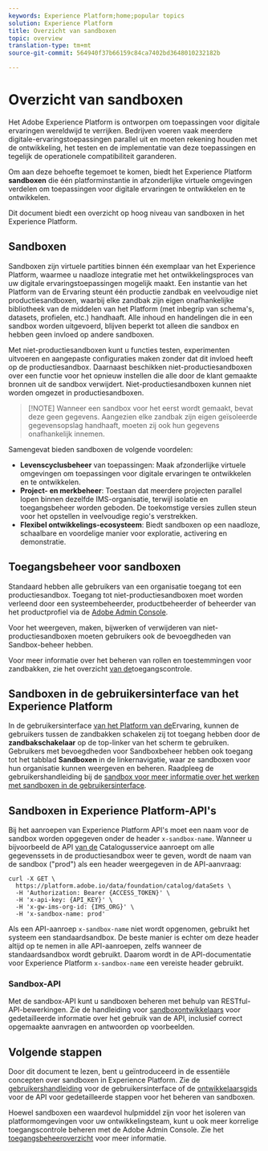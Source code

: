```yaml
---
keywords: Experience Platform;home;popular topics
solution: Experience Platform
title: Overzicht van sandboxen
topic: overview
translation-type: tm+mt
source-git-commit: 564940f37b66159c84ca7402bd3648010232182b

---
```



# Overzicht van sandboxen

Het Adobe Experience Platform is ontworpen om toepassingen voor digitale ervaringen wereldwijd te verrijken. Bedrijven voeren vaak meerdere digitale-ervaringstoepassingen parallel uit en moeten rekening houden met de ontwikkeling, het testen en de implementatie van deze toepassingen en tegelijk de operationele compatibiliteit garanderen.

Om aan deze behoefte tegemoet te komen, biedt het Experience Platform **sandboxen** die één platforminstantie in afzonderlijke virtuele omgevingen verdelen om toepassingen voor digitale ervaringen te ontwikkelen en te ontwikkelen.

Dit document biedt een overzicht op hoog niveau van sandboxen in het Experience Platform.

## Sandboxen

Sandboxen zijn virtuele partities binnen één exemplaar van het Experience Platform, waarmee u naadloze integratie met het ontwikkelingsproces van uw digitale ervaringstoepassingen mogelijk maakt. Een instantie van het Platform van de Ervaring steunt één productie zandbak en veelvoudige niet productiesandboxen, waarbij elke zandbak zijn eigen onafhankelijke bibliotheek van de middelen van het Platform (met inbegrip van schema&#39;s, datasets, profielen, etc.) handhaaft.  Alle inhoud en handelingen die in een sandbox worden uitgevoerd, blijven beperkt tot alleen die sandbox en hebben geen invloed op andere sandboxen.

Met niet-productiesandboxen kunt u functies testen, experimenten uitvoeren en aangepaste configuraties maken zonder dat dit invloed heeft op de productiesandbox. Daarnaast beschikken niet-productiesandboxen over een functie voor het opnieuw instellen die alle door de klant gemaakte bronnen uit de sandbox verwijdert. Niet-productiesandboxen kunnen niet worden omgezet in productiesandboxen.

>[!NOTE] Wanneer een sandbox voor het eerst wordt gemaakt, bevat deze geen gegevens. Aangezien elke zandbak zijn eigen geïsoleerde gegevensopslag handhaaft, moeten zij ook hun gegevens onafhankelijk innemen.

Samengevat bieden sandboxen de volgende voordelen:

* **Levenscyclusbeheer** van toepassingen: Maak afzonderlijke virtuele omgevingen om toepassingen voor digitale ervaringen te ontwikkelen en te ontwikkelen.
* **Project- en merkbeheer**: Toestaan dat meerdere projecten parallel lopen binnen dezelfde IMS-organisatie, terwijl isolatie en toegangsbeheer worden geboden. De toekomstige versies zullen steun voor het opstellen in veelvoudige regio&#39;s verstrekken.
* **Flexibel ontwikkelings-ecosysteem**: Biedt sandboxen op een naadloze, schaalbare en voordelige manier voor exploratie, activering en demonstratie.

## Toegangsbeheer voor sandboxen

Standaard hebben alle gebruikers van een organisatie toegang tot een productiesandbox. Toegang tot niet-productiesandboxen moet worden verleend door een systeembeheerder, productbeheerder of beheerder van het productprofiel via de [Adobe Admin Console](https://adminconsole.adobe.com).

Voor het weergeven, maken, bijwerken of verwijderen van niet-productiesandboxen moeten gebruikers ook de bevoegdheden van Sandbox-beheer hebben.

Voor meer informatie over het beheren van rollen en toestemmingen voor zandbakken, zie het overzicht [van de](../access-control/home.md)toegangscontrole.

## Sandboxen in de gebruikersinterface van het Experience Platform

In de gebruikersinterface [van het Platform van de](https://platform.adobe.com)Ervaring, kunnen de gebruikers tussen de zandbakken schakelen zij tot toegang hebben door de **zandbakschakelaar** op de top-linker van het scherm te gebruiken.  Gebruikers met bevoegdheden voor Sandboxbeheer hebben ook toegang tot het tabblad **Sandboxen** in de linkernavigatie, waar ze sandboxen voor hun organisatie kunnen weergeven en beheren. Raadpleeg de gebruikershandleiding bij de [sandbox voor meer informatie over het werken met sandboxen in de gebruikersinterface](ui/overview.md).

## Sandboxen in Experience Platform-API&#39;s

Bij het aanroepen van Experience Platform API&#39;s moet een naam voor de sandbox worden opgegeven onder de header `x-sandbox-name`. Wanneer u bijvoorbeeld de API [van de](https://www.adobe.io/apis/experienceplatform/home/api-reference.html#!acpdr/swagger-specs/catalog.yaml) Catalogusservice aanroept om alle gegevenssets in de productiesandbox weer te geven, wordt de naam van de sandbox (&quot;prod&quot;) als een header weergegeven in de API-aanvraag:

```shell
curl -X GET \
  https://platform.adobe.io/data/foundation/catalog/dataSets \
  -H 'Authorization: Bearer {ACCESS_TOKEN}' \
  -H 'x-api-key: {API_KEY}' \
  -H 'x-gw-ims-org-id: {IMS_ORG}' \
  -H 'x-sandbox-name: prod'
```

Als een API-aanroep `x-sandbox-name` niet wordt opgenomen, gebruikt het systeem een standaardsandbox. De beste manier is echter om deze header altijd op te nemen in alle API-aanroepen, zelfs wanneer de standaardsandbox wordt gebruikt. Daarom wordt in de API-documentatie voor Experience Platform `x-sandbox-name` een vereiste header gebruikt.

### Sandbox-API

Met de sandbox-API kunt u sandboxen beheren met behulp van RESTful-API-bewerkingen. Zie de handleiding voor [sandboxontwikkelaars](api/getting-started.md) voor gedetailleerde informatie over het gebruik van de API, inclusief correct opgemaakte aanvragen en antwoorden op voorbeelden.

## Volgende stappen

Door dit document te lezen, bent u geïntroduceerd in de essentiële concepten over sandboxen in Experience Platform. Zie de [gebruikershandleiding](ui/overview.md) voor de gebruikersinterface of de [ontwikkelaarsgids](./api/getting-started.md) voor de API voor gedetailleerde stappen voor het beheren van sandboxen.

Hoewel sandboxen een waardevol hulpmiddel zijn voor het isoleren van platformomgevingen voor uw ontwikkelingsteam, kunt u ook meer korrelige toegangscontrole beheren met de Adobe Admin Console. Zie het [toegangsbeheeroverzicht](../access-control/home.md) voor meer informatie.